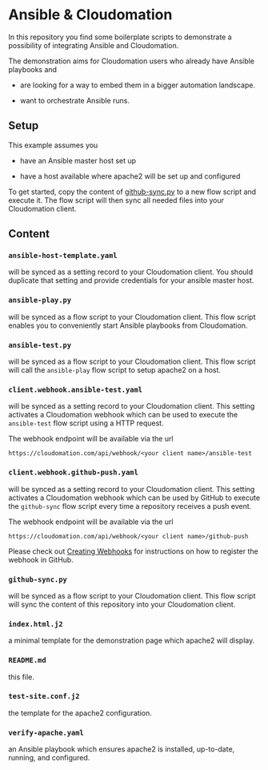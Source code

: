 # Ansible & Cloudomation

In this repository you find some boilerplate scripts to demonstrate a
possibility of integrating Ansible and Cloudomation.

The demonstration aims for Cloudomation users who already have Ansible
playbooks and

* are looking for a way to embed them in a bigger automation landscape.

* want to orchestrate Ansible runs.

## Setup

This example assumes you

* have an Ansible master host set up

* have a host available where apache2 will be set up and configured

To get started, copy the content of [github-sync.py](github-sync.py) to a
new flow script and execute it. The flow script will then sync all needed files
into your Cloudomation client.

## Content

### `ansible-host-template.yaml`

will be synced as a setting record to your
Cloudomation client. You should duplicate that setting and provide credentials
for your ansible master host.

### `ansible-play.py`

will be synced as a flow script to your Cloudomation client.
This flow script enables you to conveniently start Ansible playbooks from
Cloudomation.

### `ansible-test.py`

will be synced as a flow script to your Cloudomation client.
This flow script will call the `ansible-play` flow script to setup apache2
on a host.

### `client.webhook.ansible-test.yaml`

will be synced as a setting record to your
Cloudomation client. This setting activates a Cloudomation webhook which can
be used to execute the `ansible-test` flow script using a HTTP request.

The webhook endpoint will be available via the url
```
https://cloudomation.com/api/webhook/<your client name>/ansible-test
```

### `client.webhook.github-push.yaml`

will be synced as a setting record to your
Cloudomation client. This setting activates a Cloudomation webhook which can
be used by GitHub to execute the `github-sync` flow script every time a
repository receives a push event.

The webhook endpoint will be available via the url
```
https://cloudomation.com/api/webhook/<your client name>/github-push
```

Please check out [Creating Webhooks](https://developer.github.com/webhooks/creating/)
for instructions on how to register the webhook in GitHub.

### `github-sync.py`

will be synced as a flow script to your Cloudomation client.
This flow script will sync the content of this repository into your
Cloudomation client.

### `index.html.j2`

a minimal template for the demonstration page which apache2
will display.


### `README.md`

this file.

### `test-site.conf.j2`

the template for the apache2 configuration.

### `verify-apache.yaml`

an Ansible playbook which ensures apache2 is installed,
up-to-date, running, and configured.
